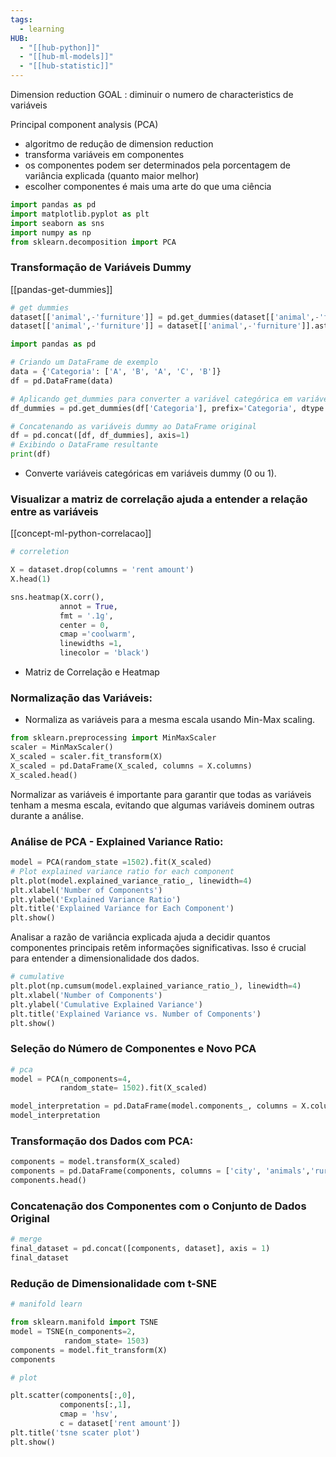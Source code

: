 ```yaml
---
tags:
  - learning
HUB:
  - "[[hub-python]]"
  - "[[hub-ml-models]]"
  - "[[hub-statistic]]"
---
```

Dimension reduction GOAL : diminuir o numero de characteristics de variáveis 

Principal component analysis (PCA)
- algoritmo de  redução de dimension reduction
- transforma variáveis em componentes
- os componentes podem ser determinados pela porcentagem de variância explicada (quanto maior melhor)
- escolher componentes é mais uma arte do que uma ciência 

```python
import pandas as pd
import matplotlib.pyplot as plt
import seaborn as sns
import numpy as np
from sklearn.decomposition import PCA
```

### Transformação de Variáveis Dummy
[[pandas-get-dummies]]

```python
# get dummies
dataset[['animal',-'furniture']] = pd.get_dummies(dataset[['animal',-'furniture']], drop_first = True)
dataset[['animal',-'furniture']] = dataset[['animal',-'furniture']].astype(int)
```

```python
import pandas as pd

# Criando um DataFrame de exemplo
data = {'Categoria': ['A', 'B', 'A', 'C', 'B']}
df = pd.DataFrame(data)

# Aplicando get_dummies para converter a variável categórica em variáveis dummy
df_dummies = pd.get_dummies(df['Categoria'], prefix='Categoria', dtype = 'int')

# Concatenando as variáveis dummy ao DataFrame original
df = pd.concat([df, df_dummies], axis=1)
# Exibindo o DataFrame resultante
print(df)
```
- Converte variáveis categóricas em variáveis dummy (0 ou 1).

### Visualizar a matriz de correlação ajuda a entender a relação entre as variáveis
[[concept-ml-python-correlacao]]
```python
# correletion

X = dataset.drop(columns = 'rent amount')
X.head(1)
```

```python
sns.heatmap(X.corr(),
           annot = True,
           fmt = '.1g',
           center = 0,
           cmap ='coolwarm',
           linewidths =1,
           linecolor = 'black')
```
- Matriz de Correlação e Heatmap

### Normalização das Variáveis:
- Normaliza as variáveis para a mesma escala usando Min-Max scaling.
```python
from sklearn.preprocessing import MinMaxScaler
scaler = MinMaxScaler()
X_scaled = scaler.fit_transform(X)
X_scaled = pd.DataFrame(X_scaled, columns = X.columns)
X_scaled.head()
```
Normalizar as variáveis é importante para garantir que todas as variáveis tenham a mesma escala, evitando que algumas variáveis dominem outras durante a análise.

### Análise de PCA - Explained Variance Ratio:
```python
model = PCA(random_state =1502).fit(X_scaled)
# Plot explained variance ratio for each component
plt.plot(model.explained_variance_ratio_, linewidth=4)
plt.xlabel('Number of Components')
plt.ylabel('Explained Variance Ratio')
plt.title('Explained Variance for Each Component')
plt.show()
```
Analisar a razão de variância explicada ajuda a decidir quantos componentes principais retêm informações significativas. Isso é crucial para entender a dimensionalidade dos dados.

```python
# cumulative
plt.plot(np.cumsum(model.explained_variance_ratio_), linewidth=4)
plt.xlabel('Number of Components')
plt.ylabel('Cumulative Explained Variance')
plt.title('Explained Variance vs. Number of Components')
plt.show()
```

### Seleção do Número de Componentes e Novo PCA
```python
# pca
model = PCA(n_components=4, 
           random_state= 1502).fit(X_scaled)

model_interpretation = pd.DataFrame(model.components_, columns = X.columns)
model_interpretation
```

### Transformação dos Dados com PCA:
```python
components = model.transform(X_scaled)
components = pd.DataFrame(components, columns = ['city', 'animals','rural small places', 'fantastic houses' ])
components.head()
```

### Concatenação dos Componentes com o Conjunto de Dados Original
```python
# merge
final_dataset = pd.concat([components, dataset], axis = 1)
final_dataset
```

### Redução de Dimensionalidade com t-SNE
```python
# manifold learn

from sklearn.manifold import TSNE
model = TSNE(n_components=2,
            random_state= 1503)
components = model.fit_transform(X)
components
```

```python
# plot

plt.scatter(components[:,0],
           components[:,1],
           cmap = 'hsv',
           c = dataset['rent amount'])
plt.title('tsne scater plot')
plt.show()
```

